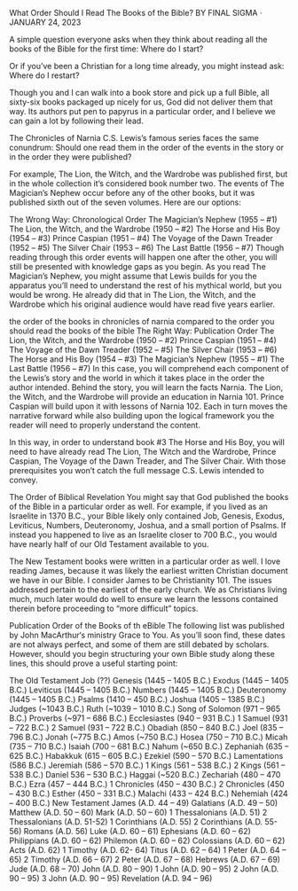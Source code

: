 What Order Should I Read The Books of the Bible?
BY FINAL SIGMA · JANUARY 24, 2023

A simple question everyone asks when they think about reading all the books of the Bible for the first time: Where do I start?

Or if you’ve been a Christian for a long time already, you might instead ask: Where do I restart?

Though you and I can walk into a book store and pick up a full Bible, all sixty-six books packaged up nicely for us, God did not deliver them that way. Its authors put pen to papyrus in a particular order, and I believe we can gain a lot by following their lead.

The Chronicles of Narnia
C.S. Lewis’s famous series faces the same conundrum: Should one read them in the order of the events in the story or in the order they were published?

For example, The Lion, the Witch, and the Wardrobe was published first, but in the whole collection it’s considered book number two. The events of The Magician’s Nephew occur before any of the other books, but it was published sixth out of the seven volumes. Here are our options:

The Wrong Way: Chronological Order
The Magician’s Nephew (1955 – #1)
The Lion, the Witch, and the Wardrobe (1950 – #2)
The Horse and His Boy (1954 – #3)
Prince Caspian (1951 – #4)
The Voyage of the Dawn Treader (1952 – #5)
The Silver Chair (1953 – #6)
The Last Battle (1956 – #7)
Though reading through this order events will happen one after the other, you will still be presented with knowledge gaps as you begin. As you read The Magician’s Nephew, you might assume that Lewis builds for you the apparatus you’ll need to understand the rest of his mythical world, but you would be wrong. He already did that in The Lion, the Witch, and the Wardrobe which his original audience would have read five years earlier.

the order of the books in chronicles of narnia compared to the order you should read the books of the bible
The Right Way: Publication Order
The Lion, the Witch, and the Wardrobe (1950 – #2)
Prince Caspian (1951 – #4)
The Voyage of the Dawn Treader (1952 – #5)
The Silver Chair (1953 – #6)
The Horse and His Boy (1954 – #3)
The Magician’s Nephew (1955 – #1)
The Last Battle (1956 – #7)
In this case, you will comprehend each component of the Lewis’s story and the world in which it takes place in the order the author intended. Behind the story, you will learn the facts Narnia. The Lion, the Witch, and the Wardrobe will provide an education in Narnia 101. Prince Caspian will build upon it with lessons of Narnia 102. Each in turn moves the narrative forward while also building upon the logical framework you the reader will need to properly understand the content.

In this way, in order to understand book #3 The Horse and His Boy, you will need to have already read The Lion, The Witch and the Wardrobe, Prince Caspian, The Voyage of the Dawn Treader, and The Silver Chair. With those prerequisites you won’t catch the full message C.S. Lewis intended to convey.

The Order of Biblical Revelation
You might say that God published the books of the Bible in a particular order as well. For example, if you lived as an Israelite in 1370 B.C., your Bible likely only contained Job, Genesis, Exodus, Leviticus, Numbers, Deuteronomy, Joshua, and a small portion of Psalms. If instead you happened to live as an Israelite closer to 700 B.C., you would have nearly half of our Old Testament available to you.

The New Testament books were written in a particular order as well. I love reading James, because it was likely the earliest written Christian document we have in our Bible. I consider James to be Christianity 101. The issues addressed pertain to the earliest of the early church. We as Christians living much, much later would do well to ensure we learn the lessons contained therein before proceeding to “more difficult” topics.

Publication Order of the Books of th eBible
The following list was published by John MacArthur‘s ministry Grace to You. As you’ll soon find, these dates are not always perfect, and some of them are still debated by scholars. However, should you begin structuring your own Bible study along these lines, this should prove a useful starting point:

The Old Testament
Job (??)
Genesis (1445 – 1405 B.C.)
Exodus (1445 – 1405 B.C.)
Leviticus (1445 – 1405 B.C.)
Numbers (1445 – 1405 B.C.)
Deuteronomy (1445 – 1405 B.C.)
Psalms (1410 – 450 B.C.)
Joshua (1405 – 1385 B.C.)
Judges (~1043 B.C.)
Ruth (~1039 – 1010 B.C.)
Song of Solomon (971 – 965 B.C.)
Proverbs (~971 – 686 B.C.)
Ecclesiastes (940 – 931 B.C.)
1 Samuel (931 – 722 B.C.)
2 Samuel (931 – 722 B.C.)
Obadiah (850 – 840 B.C.)
Joel (835 – 796 B.C.)
Jonah (~775 B.C.)
Amos (~750 B.C.)
Hosea (750 – 710 B.C.)
Micah (735 – 710 B.C.)
Isaiah (700 – 681 B.C.)
Nahum (~650 B.C.)
Zephaniah (635 – 625 B.C.)
Habakkuk (615 – 605 B.C.)
Ezekiel (590 – 570 B.C.)
Lamentations (586 B.C.)
Jeremiah (586 – 570 B.C.)
1 Kings (561 – 538 B.C.)
2 Kings (561 – 538 B.C.)
Daniel 536 – 530 B.C.)
Haggai (~520 B.C.)
Zechariah (480 – 470 B.C.)
Ezra (457 – 444 B.C.)
1 Chronicles (450 – 430 B.C.)
2 Chronicles (450 – 430 B.C.)
Esther (450 – 331 B.C.)
Malachi (433 – 424 B.C.)
Nehemiah (424 – 400 B.C.)
New Testament
James (A.D. 44 – 49)
Galatians (A.D. 49 – 50)
Matthew (A.D. 50 – 60)
Mark (A.D. 50 – 60)
1 Thessalonians (A.D. 51)
2 Thessalonians (A.D. 51-52)
1 Corinthians (A.D. 55)
2 Corinthians (A.D. 55-56)
Romans (A.D. 56)
Luke (A.D. 60 – 61)
Ephesians (A.D. 60 – 62)
Philippians (A.D. 60 – 62)
Philemon (A.D. 60 – 62)
Colossians (A.D. 60 – 62)
Acts (A.D. 62)
1 Timothy (A.D. 62- 64)
Titus (A.D. 62 – 64)
1 Peter (A.D. 64 – 65)
2 Timothy (A.D. 66 – 67)
2 Peter (A.D. 67 – 68)
Hebrews (A.D. 67 – 69)
Jude (A.D. 68 – 70)
John (A.D. 80 – 90)
1 John (A.D. 90 – 95)
2 John (A.D. 90 – 95)
3 John (A.D. 90 – 95)
Revelation (A.D. 94 – 96)